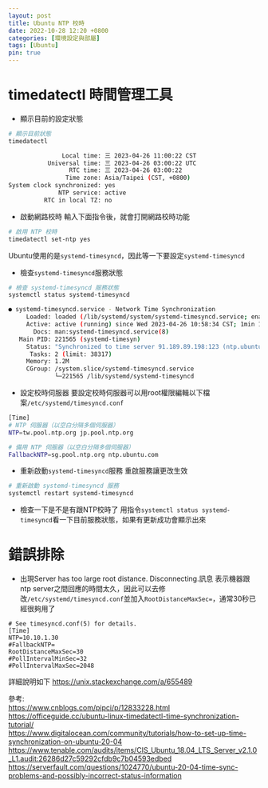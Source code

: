 ```yaml
---
layout: post
title: Ubuntu NTP 校時
date: 2022-10-28 12:20 +0800
categories: [環境設定與部屬]
tags: [Ubuntu]
pin: true
---
```


# timedatectl 時間管理工具
* 顯示目前的設定狀態
```bash
# 顯示目前狀態
timedatectl
```

```bash
               Local time: 三 2023-04-26 11:00:22 CST
           Universal time: 三 2023-04-26 03:00:22 UTC
                 RTC time: 三 2023-04-26 03:00:22    
                Time zone: Asia/Taipei (CST, +0800)  
System clock synchronized: yes                       
              NTP service: active                    
          RTC in local TZ: no  
```

* 啟動網路校時
輸入下面指令後，就會打開網路校時功能
```bash
# 啟用 NTP 校時
timedatectl set-ntp yes
```
Ubuntu使用的是`systemd-timesyncd`，因此等一下要設定`systemd-timesyncd`

* 檢查`systemd-timesyncd`服務狀態
```bash
# 檢查 systemd-timesyncd 服務狀態
systemctl status systemd-timesyncd
```

```bash
● systemd-timesyncd.service - Network Time Synchronization
     Loaded: loaded (/lib/systemd/system/systemd-timesyncd.service; enabled; vendor preset: enabled)
     Active: active (running) since Wed 2023-04-26 10:58:34 CST; 1min 19s ago
       Docs: man:systemd-timesyncd.service(8)
   Main PID: 221565 (systemd-timesyn)
     Status: "Synchronized to time server 91.189.89.198:123 (ntp.ubuntu.com)."
      Tasks: 2 (limit: 38317)
     Memory: 1.2M
     CGroup: /system.slice/systemd-timesyncd.service
             └─221565 /lib/systemd/systemd-timesyncd
```
* 設定校時伺服器
要設定校時伺服器可以用root權限編輯以下檔案`/etc/systemd/timesyncd.conf`

```bash
[Time]
# NTP 伺服器（以空白分隔多個伺服器）
NTP=tw.pool.ntp.org jp.pool.ntp.org

# 備用 NTP 伺服器（以空白分隔多個伺服器）
FallbackNTP=sg.pool.ntp.org ntp.ubuntu.com
```

* 重新啟動`systemd-timesyncd`服務
重啟服務讓更改生效
```bash
# 重新啟動 systemd-timesyncd 服務
systemctl restart systemd-timesyncd
```

* 檢查一下是不是有跟NTP校時了
用指令`systemctl status systemd-timesyncd`看一下目前服務狀態，如果有更新成功會顯示出來


# 錯誤排除
* 出現Server has too large root distance. Disconnecting.訊息
表示機器跟ntp server之間回應的時間太久，因此可以去修改`/etc/systemd/timesyncd.conf`並加入`RootDistanceMaxSec=`，通常30秒已經很夠用了
```shell
# See timesyncd.conf(5) for details.
[Time]
NTP=10.10.1.30
#FallbackNTP=
RootDistanceMaxSec=30
#PollIntervalMinSec=32
#PollIntervalMaxSec=2048
```
詳細說明如下
https://unix.stackexchange.com/a/655489

參考:  
https://www.cnblogs.com/pipci/p/12833228.html  
https://officeguide.cc/ubuntu-linux-timedatectl-time-synchronization-tutorial/  
https://www.digitalocean.com/community/tutorials/how-to-set-up-time-synchronization-on-ubuntu-20-04  
https://www.tenable.com/audits/items/CIS_Ubuntu_18.04_LTS_Server_v2.1.0_L1.audit:26286d27c59292cfdb9c7b04593edbed  
https://serverfault.com/questions/1024770/ubuntu-20-04-time-sync-problems-and-possibly-incorrect-status-information  
